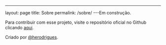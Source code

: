﻿---
layout: page
title: Sobre
permalink: /sobre/
---Em construção.

Para contribuir com esse projeto, visite o repositório oficial no Github clicando [aqui](https://github.com/maratonato/maratonato.github.io).

Criado por [@herodrigues](http://herodrigues.me).
